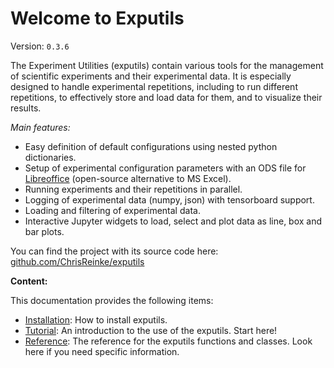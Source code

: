 # Welcome to Exputils

Version: `0.3.6`

The Experiment Utilities (exputils) contain various tools for the management of scientific experiments and their experimental data. 
It is especially designed to handle experimental repetitions, including to run different repetitions, to effectively store and load data for them, and to visualize their results.

_Main features:_

 - Easy definition of default configurations using nested python dictionaries.
 - Setup of experimental configuration parameters with an ODS file for [Libreoffice](https://www.libreoffice.org/) (open-source alternative to MS Excel).
 - Running experiments and their repetitions in parallel.
 - Logging of experimental data (numpy, json) with tensorboard support.
 - Loading and filtering of experimental data.
 - Interactive Jupyter widgets to load, select and plot data as line, box and bar plots.

You can find the project with its source code here: [github.com/ChrisReinke/exputils](https://github.com/ChrisReinke/exputils) 

__Content:__

This documentation provides the following items:

 - [Installation](./install.md): How to install exputils.
 - [Tutorial](./tutorials.md): An introduction to the use of the exputils. Start here!
 - [Reference](./reference/overview.md): The reference for the exputils functions and classes. Look here if you need specific information.